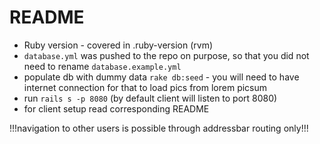 # README

* Ruby version - covered in .ruby-version (rvm)
* `database.yml` was pushed to the repo on purpose, so that you did not need to rename `database.example.yml`
* populate db with dummy data `rake db:seed` - you will need to have internet connection for that to load pics from lorem picsum
* run `rails s -p 8080` (by default client will listen to port 8080)
* for client setup read corresponding README

!!!navigation to other users is possible through addressbar routing only!!!
